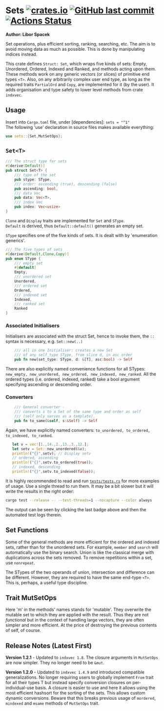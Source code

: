 # Sets [<img alt="crates.io" src="https://img.shields.io/crates/v/sets?logo=rust">](https://crates.io/crates/sets) [<img alt="GitHub last commit" src="https://img.shields.io/github/last-commit/liborty/sets/HEAD?logo=github">](https://github.com/liborty/sets) [![Actions Status](https://github.com/liborty/sets/workflows/test/badge.svg)](https://github.com/liborty/sets/actions)

**Author: Libor Spacek**

Set operations, plus efficient sorting, ranking, searching, etc. The aim is to avoid moving data as much as possible. This is done by manipulating indices instead.

This crate defines `Struct: Set`, which wraps five kinds of sets: Empty, Unordered, Ordered, Indexed and Ranked, and methods acting upon them. These methods work on any generic vectors (or slices) of primitive end types `<T>`. Also, on any arbitrarily complex user end type, as long as the required traits `PartialOrd` and `Copy`, are implemented for it (by the user). It adds organisation and type safety to lower level methods from crate `indxvec`.

## Usage

Insert into `Cargo.toml` file, under [dependencies]: `sets = "^1"`  
The following 'use' declaration in source files makes available everything:

```rust
use sets::{Set,MutSetOps};
```

## `Set<T>`

```rust
/// The struct type for sets
#[derive(Default)]
pub struct Set<T> {
    /// type of the set
    pub stype: SType,
    /// order: ascending (true), descending (false)
    pub ascending: bool,
    /// data Vec
    pub data: Vec<T>,
    /// index Vec
    pub index: Vec<usize>
}
```

`Clone` and `Display` traits are implemented for `Set` and `SType`.  
`Default` is derived, thus `Default::default()` generates an empty set.

`SType` specifies one of the five kinds of sets. It is dealt with by 'enumeration generics'.

```rust
/// The five types of sets
#[derive(Default,Clone,Copy)]
pub enum SType {
    /// empty set
    #[default]
    Empty,
    /// unordered set
    Unordered,
    /// ordered set
    Ordered,
    /// indexed set
    Indexed,
    /// ranked set
    Ranked
}
```

### Associated Initialisers

Initialisers are associated with the struct Set, hence to invoke them, the `::` syntax is necessary, e.g. `Set::new(..)`

```rust
    /// all in one Initialiser: creates a new Set
    /// of any self_type SType, from slice d, in asc order 
    pub fn new(set_type: SType, d: &[T], asc:bool) -> Self
```

There are also explicitly named convenience functions for all STypes:
`new_empty, new_unordered, new_ordered, new_indexed, new_ranked`. All the ordered types (i.e. ordered, indexed, ranked) take a bool argument specifying ascending or descending order.

### Converters

```rust
    /// General converter - 
    /// converts s to a Set of the same type and order as self 
    /// (self only serves as a template).
    pub fn to_same(&self, s:&Self) -> Self 
```

Again, we have explicitly named converters:
`to_unordered, to_ordered, to_indexed, to_ranked`.

```rust
   let v = vec![1.,14.,2.,13.,3.,12.];
   let setv = Set::new_unordered(&v);  
   println!("{}",setv); // Display setv 
   // ordered, ascending  
   println!("{}",setv.to_ordered(true)); 
   // indexed, descending
   println!("{}",setv.to_indexed(false)); 
```

It is highly recommended to read and run [`tests/tests.rs`](https://github.com/liborty/sets/blob/main/tests/tests.rs) for more examples of usage. Use a single thread to run them. It may be a bit slower but it will write the results in the right order:

```bash
cargo test --release -- --test-threads=1 --nocapture --color always
```

The output can be seen by clicking the last badge above and then the automated test logs therein.

## Set Functions

 Some of the general methods are more efficient for the ordered and indexed sets, rather than for the unordered sets. For example, `member` and `search` will automatically use the binary search. Union is like the classical merge with duplications across the sets removed. To remove repetitions within a set, use `nonrepeat`.

The STypes of the two operands of union, intersection and difference can be different. However, they are required to have the same end-type `<T>`. This is, perhaps, a useful type discipline. 

## Trait MutSetOps

Here 'm' in the methods' names stands for 'mutable'. They overwrite the mutable set to which they are applied with the result. Thus they are not *functional* but in the context of handling large vectors, they are often simpler and more efficient. At the price of destroying the previous contents of self, of course.

## Release Notes (Latest First)

**Version 1.2.1** - Updated to `indxvec 1.8`. The closure arguments in `MutSetOps` are now simpler. They no longer need to be `&mut`.

**Version 1.2.0** - Updated to `indxvec 1.4.9` and introduced compatible generalizations. No longer requiring users to globally implement `From` trait for all their types T but instead specify conversion closures on per-individual-use basis. A closure is easier to use and here it allows using the most efficient hashsort for the sorting of the sets. This allows custom dynamic conversions. Beware that this breaks previous usage of `mordered`, `mindexed` and `msame` methods of `MutSetOps` trait.
